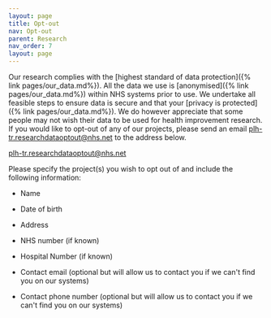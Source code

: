 ```yaml
---
layout: page
title: Opt-out
nav: Opt-out
parent: Research
nav_order: 7
layout: page
---
```


Our research complies with the [highest standard of data protection]({% link pages/our_data.md%}). All the data we use is [anonymised]({% link pages/our_data.md%}) within NHS systems prior to use. We undertake all feasible steps to ensure data is secure and that your [privacy is protected]({% link pages/our_data.md%}). We do however appreciate that some people may not wish their data to be used for health improvement research. If you would like to opt-out of any of our projects, please send an email
[plh-tr.researchdataoptout@nhs.net](mailto:plh-tr.researchdataoptout@nhs.net?subject=Opt-out) to the address below. 

plh-tr.researchdataoptout@nhs.net

Please specify the project(s) you wish to opt out of and include the following information:

- Name

- Date of birth

- Address

- NHS number (if known)

- Hospital Number (if known)

- Contact email (optional but will allow us to contact you if we can't find you on our systems)

- Contact phone number (optional but will allow us to contact you if we can't find you on our systems)

